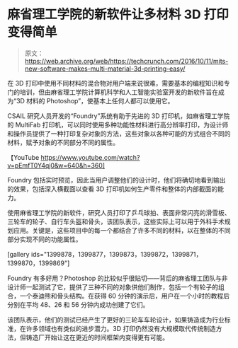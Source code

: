 # 麻省理工学院的新软件让多材料 3D 打印变得简单 

> 原文：<https://web.archive.org/web/https://techcrunch.com/2016/10/11/mits-new-software-makes-multi-material-3d-printing-easy/>

在 3D 打印中使用不同材料的混合物对用户端来说很难，需要基本的编程知识和专门的培训，但由麻省理工学院计算机科学和人工智能实验室开发的新软件旨在成为“3D 材料的 Photoshop”，使基本上任何人都可以使用它。

CSAIL 研究人员开发的“Foundry”系统有助于先进的 3D 打印机，如麻省理工学院的 MultiFab 打印机，可以同时使用多种功能性材料进行高分辨率打印，为设计师和操作员提供了一种打印复杂对象的方法，这些对象以各种可能的方式组合不同的材料，赋予对象的不同部分不同的属性。

【YouTube https://www.youtube.com/watch?v=pEmfT0Y4qj0&w=640&h=360]

Foundry 包括实时预览，因此当用户调整他们的设计时，他们将确切地看到输出的效果，包括深入横截面以查看 3D 打印机如何生产零件和整体的内部截面的能力。

使用麻省理工学院的新软件，研究人员打印了乒乓球拍、表面非常闪亮的滑雪板、三轮车的轮子、自行车头盔和骨头，该团队表示，这些实际上可以用于外科手术规划应用。关键是，这些项目中的每一个都结合了许多不同的材料，以在整体的不同部分实现不同的功能属性。

[gallery ids="1399878，1399877，1399873，1399872，1399871，1399870，1399869"]

Foundry 有多好用？Photoshop 的比较似乎很贴切——背后的麻省理工团队与非设计师一起测试了它，提供了三种不同的对象供他们制作，包括一个有轮子的组合，一个泰迪熊和骨头结构。在获得 60 分钟的演示后，用户在一个小时的教程后分别在平均 48、26 和 56 分钟内成功创建了它们。

该团队表示，他们的测试已经产生了更好的三轮车车轮设计，如果铸造成为行业标准，在许多领域也有类似的进步潜力。3D 打印仍然没有大规模取代传统制造方法，但铸造厂开始让这在更近的时间框架内变得更有可能。